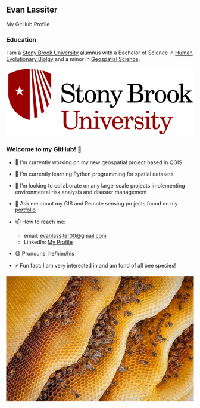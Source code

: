 ## Evan Lassiter

My GitHub Profile

### Education

I am a [Stony Brook University](https://www.stonybrook.edu/) alumnus with a Bachelor of Science in [Human Evolutionary Biolgy](https://www.stonybrook.edu/commcms/anthropology/undergraduate/bs-human-evolutionary-biology) and a minor in [Geospatial Science](https://www.stonybrook.edu/commcms/gss/index.html).

![The offical logo of Stony Brook University](SBU_Logo_Clip.png)

### Welcome to my GitHub! 👋

- 🔭 I’m currently working on my new geospatial project based in QGIS

- 🌱 I’m currently learning Python programming for spatial datasets

- 👯 I’m looking to collaborate on any large-scale projects implementing environmental risk analysis and disaster management

- 💬 Ask me about my GIS and Remote sensing projects found on my [portfolio](https://speedtortoise347.github.io/)

- 📫 How to reach me:

  - email: evanlassiter00@gmail.com
  - LinkedIn: [My Profile](https://www.linkedin.com/in/evan-lassiter-1258831ba/)

- 😄 Pronouns: he/him/his

- ⚡ Fun fact: I am very interested in and am fond of all bee species!

![An image of a beehive with honeybees inside](honeycomb.jpg)

<!--
**speedtortoise347/speedtortoise347** is a ✨ _special_ ✨ repository because its `README.md` (this file) appears on your GitHub profile.

Here are some ideas to get you started:

- 🔭 I’m currently working on ...
- 🌱 I’m currently learning ...
- 👯 I’m looking to collaborate on ...
- 🤔 I’m looking for help with ...
- 💬 Ask me about ...
- 📫 How to reach me: ...
- 😄 Pronouns: ...
- ⚡ Fun fact: ...
-->
